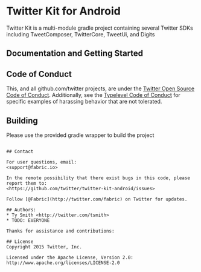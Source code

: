 # Twitter Kit for Android

Twitter Kit is a multi-module gradle project containing several Twitter SDKs including TweetComposer, TwitterCore, TweetUi, and Digits

## Documentation and Getting Started

## Code of Conduct
This, and all github.com/twitter projects, are under the [Twitter Open Source Code of Conduct](https://engineering.twitter.com/opensource/code-of-conduct). Additionally, see the [Typelevel Code of Conduct](http://typelevel.org/conduct) for specific examples of harassing behavior that are not tolerated.

## Building
Please use the provided gradle wrapper to build the project

```./gradlew assemble

## Contact

For user questions, email:
<support@fabric.io>

In the remote possibility that there exist bugs in this code, please report them to:
<https://github.com/twitter/twitter-kit-android/issues>

Follow [@Fabric](http://twitter.com/fabric) on Twitter for updates.

## Authors:
* Ty Smith <http://twitter.com/tsmith>
* TODO: EVERYONE

Thanks for assistance and contributions:

## License
Copyright 2015 Twitter, Inc.

Licensed under the Apache License, Version 2.0: http://www.apache.org/licenses/LICENSE-2.0